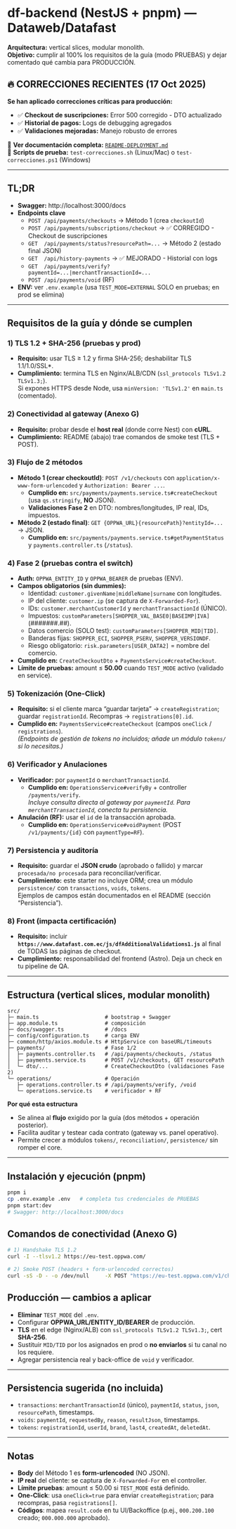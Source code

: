 # df-backend (NestJS + pnpm) — Dataweb/Datafast

**Arquitectura:** vertical slices, modular monolith.  
**Objetivo:** cumplir al 100% los requisitos de la guía (modo PRUEBAS) y dejar comentado qué cambia para PRODUCCIÓN.

## 🔥 CORRECCIONES RECIENTES (17 Oct 2025)

**Se han aplicado correcciones críticas para producción:**
- ✅ **Checkout de suscripciones:** Error 500 corregido - DTO actualizado
- ✅ **Historial de pagos:** Logs de debugging agregados
- ✅ **Validaciones mejoradas:** Manejo robusto de errores

📖 **Ver documentación completa:** [`README-DEPLOYMENT.md`](./README-DEPLOYMENT.md)  
🧪 **Scripts de prueba:** `test-correcciones.sh` (Linux/Mac) o `test-correcciones.ps1` (Windows)

---

## TL;DR
- **Swagger:** http://localhost:3000/docs
- **Endpoints clave**
  - `POST /api/payments/checkouts` → Método 1 (crea `checkoutId`)
  - `POST /api/payments/subscriptions/checkout` → ✅ CORREGIDO - Checkout de suscripciones
  - `GET  /api/payments/status?resourcePath=...` → Método 2 (estado final JSON)
  - `GET  /api/history-payments` → ✅ MEJORADO - Historial con logs
  - `GET  /api/payments/verify?paymentId=...|merchantTransactionId=...`
  - `POST /api/payments/void` (RF)
- **ENV:** ver `.env.example` (usa `TEST_MODE=EXTERNAL` SOLO en pruebas; en prod se elimina)

---

## Requisitos de la guía y dónde se cumplen

### 1) TLS 1.2 + SHA-256 (pruebas y prod)
- **Requisito:** usar TLS ≥ 1.2 y firma SHA-256; deshabilitar TLS 1.1/1.0/SSL*.
- **Cumplimiento:** termina TLS en Nginx/ALB/CDN (`ssl_protocols TLSv1.2 TLSv1.3;`).  
  Si expones HTTPS desde Node, usa `minVersion: 'TLSv1.2'` en `main.ts` (comentado).

### 2) Conectividad al gateway (Anexo G)
- **Requisito:** probar desde el **host real** (donde corre Nest) con **cURL**.
- **Cumplimiento:** README (abajo) trae comandos de smoke test (TLS + POST).

### 3) Flujo de 2 métodos
- **Método 1 (crear checkoutId)**: `POST /v1/checkouts` con `application/x-www-form-urlencoded` y `Authorization: Bearer ...`.  
  - **Cumplido en:** `src/payments/payments.service.ts#createCheckout` (usa `qs.stringify`, **NO** JSON).
  - **Validaciones Fase 2** en DTO: nombres/longitudes, IP real, IDs, impuestos.
- **Método 2 (estado final)**: `GET {OPPWA_URL}{resourcePath}?entityId=...` → JSON.  
  - **Cumplido en:** `src/payments/payments.service.ts#getPaymentStatus` y `payments.controller.ts` (`/status`).

### 4) Fase 2 (pruebas contra el switch)
- **Auth:** `OPPWA_ENTITY_ID` y `OPPWA_BEARER` de pruebas (ENV).
- **Campos obligatorios (sin dummies):**  
  - Identidad: `customer.givenName|middleName|surname` con longitudes.  
  - IP del cliente: `customer.ip` (se captura de `X-Forwarded-For`).  
  - IDs: `customer.merchantCustomerId` y `merchantTransactionId` (ÚNICO).  
  - Impuestos: `customParameters[SHOPPER_VAL_BASE0|BASEIMP|IVA]` (#######.##).  
  - Datos comercio (SOLO test): `customParameters[SHOPPER_MID|TID]`.  
  - Banderas fijas: `SHOPPER_ECI`, `SHOPPER_PSERV`, `SHOPPER_VERSIONDF`.  
  - Riesgo obligatorio: `risk.parameters[USER_DATA2]` = nombre del comercio.
- **Cumplido en:** `CreateCheckoutDto` + `PaymentsService#createCheckout`.
- **Límite de pruebas:** amount ≤ **50.00** cuando `TEST_MODE` activo (validado en service).

### 5) Tokenización (One-Click)
- **Requisito:** si el cliente marca “guardar tarjeta” → `createRegistration`; guardar `registrationId`. Recompras → `registrations[0].id`.
- **Cumplido en:** `PaymentsService#createCheckout` (campos `oneClick` / `registrations`).  
  *(Endpoints de gestión de tokens no incluidos; añade un módulo `tokens/` si lo necesitas.)*

### 6) Verificador y Anulaciones
- **Verificador:** por `paymentId` o `merchantTransactionId`.
  - **Cumplido en:** `OperationsService#verifyBy` + controller `/payments/verify`.  
    *Incluye consulta directa al gateway por `paymentId`. Para `merchantTransactionId`, conecta tu persistencia.*
- **Anulación (RF):** usar el `id` de la transacción aprobada.
  - **Cumplido en:** `OperationsService#voidPayment` (POST `/v1/payments/{id}` con `paymentType=RF`).

### 7) Persistencia y auditoría
- **Requisito:** guardar el **JSON crudo** (aprobado o fallido) y marcar `procesada/no procesada` para reconciliar/verificar.
- **Cumplimiento:** este starter no incluye ORM; crea un módulo `persistence/` con `transactions`, `voids`, `tokens`.  
  Ejemplos de campos están documentados en el README (sección “Persistencia”).

### 8) Front (impacta certificación)
- **Requisito:** incluir **`https://www.datafast.com.ec/js/dfAdditionalValidations1.js`** al final de TODAS las páginas de checkout.
- **Cumplimiento:** responsabilidad del frontend (Astro). Deja un check en tu pipeline de QA.

---

## Estructura (vertical slices, modular monolith)

```text
src/
├─ main.ts                     # bootstrap + Swagger
├─ app.module.ts               # composición
├─ docs/swagger.ts             # /docs
├─ config/configuration.ts     # carga ENV
├─ common/http/axios.module.ts # HttpService con baseURL/timeouts
├─ payments/                   # Fase 1/2
│  ├─ payments.controller.ts   # /api/payments/checkouts, /status
│  ├─ payments.service.ts      # POST /v1/checkouts, GET resourcePath
│  └─ dto/...                  # CreateCheckoutDto (validaciones Fase 2)
└─ operations/                 # Operación
   ├─ operations.controller.ts # /api/payments/verify, /void
   └─ operations.service.ts    # verificador + RF
```

**Por qué esta estructura**
- Se alinea al **flujo** exigido por la guía (dos métodos + operación posterior).
- Facilita auditar y testear cada contrato (gateway vs. panel operativo).
- Permite crecer a módulos `tokens/`, `reconciliation/`, `persistence/` sin romper el core.

---

## Instalación y ejecución (pnpm)

```bash
pnpm i
cp .env.example .env   # completa tus credenciales de PRUEBAS
pnpm start:dev
# Swagger: http://localhost:3000/docs
```

## Comandos de conectividad (Anexo G)

```bash
# 1) Handshake TLS 1.2
curl -I --tlsv1.2 https://eu-test.oppwa.com/

# 2) Smoke POST (headers + form-urlencoded correctos)
curl -sS -D - -o /dev/null     -X POST "https://eu-test.oppwa.com/v1/checkouts"     -H "Authorization: Bearer $OPPWA_BEARER"     -H "Content-Type: application/x-www-form-urlencoded"     --data "entityId=$OPPWA_ENTITY_ID&amount=1.00&currency=USD&paymentType=DB"
```

## Producción — cambios a aplicar
- **Eliminar** `TEST_MODE` del `.env`.
- Configurar **OPPWA_URL/ENTITY_ID/BEARER** de producción.
- **TLS** en el edge (Nginx/ALB) con `ssl_protocols TLSv1.2 TLSv1.3;`, cert **SHA-256**.
- Sustituir `MID/TID` por los asignados en prod o **no enviarlos** si tu canal no los requiere.
- Agregar persistencia real y back-office de `void` y verificador.

---

## Persistencia sugerida (no incluida)
- `transactions`: `merchantTransactionId` (único), `paymentId`, `status`, `json`, `resourcePath`, timestamps.
- `voids`: `paymentId`, `requestedBy`, `reason`, `resultJson`, timestamps.
- `tokens`: `registrationId`, `userId`, `brand`, `last4`, `createdAt`, `deletedAt`.

---

## Notas
- **Body** del Método 1 es **form-urlencoded** (NO JSON).
- **IP real** del cliente: se captura de `X-Forwarded-For` en el controller.
- **Límite pruebas**: amount ≤ 50.00 si `TEST_MODE` está definido.
- **One-Click**: usa `oneClick=true` para enviar `createRegistration`; para recompras, pasa `registrations[]`.
- **Códigos**: mapea `result.code` en tu UI/Backoffice (p.ej., `000.200.100` creado; `000.000.000` aprobado).
